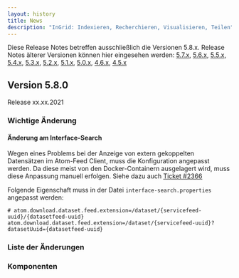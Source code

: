 ```yaml
---
layout: history
title: News
description: "InGrid: Indexieren, Recherchieren, Visualisieren, Teilen"
---
```


Diese Release Notes betreffen ausschließlich die Versionen 5.8.x. Release Notes älterer Versionen können hier eingesehen werden:
[5.7.x](/5.7.0/about/history.html), [5.6.x](/5.6.0/about/history.html), [5.5.x](/5.5.0/about/history.html), [5.4.x](/5.4.0/about/history.html), [5.3.x](/5.3.0/about/history.html), [5.2.x](/5.2.0/about/history.html), [5.1.x](/5.1.0/about/history.html), [5.0.x](/5.0.0/about/history.html), [4.6.x](/4.6.0/about/history.html), [4.5.x](/4.5.0/about/history.html)

## Version 5.8.0

Release xx.xx.2021

### Wichtige Änderung

#### Änderung am Interface-Search

Wegen eines Problems bei der Anzeige von extern gekoppelten Datensätzen im Atom-Feed Client, muss die Konfiguration angepasst
werden. Da diese meist von den Docker-Containern ausgelagert wird, muss diese Anpassung manuell erfolgen. Siehe dazu auch
[Ticket #2366](https://redmine.informationgrid.eu/issues/2366)

Folgende Eigenschaft muss in der Datei `interface-search.properties` angepasst werden:

```properties
# atom.download.dataset.feed.extension=/dataset/{servicefeed-uuid}/{datasetfeed-uuid}
atom.download.dataset.feed.extension=/dataset/{servicefeed-uuid}?datasetUuid={datasetfeed-uuid}
```

### Liste der Änderungen

### Komponenten

